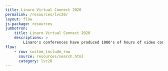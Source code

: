 ```yaml
---
title: Linaro Virtual Connect 2020
permalink: /resources/lvc20/
layout: flow
js-package: resources
jumbotron:
    title: Linaro Virtual Connect 2020
    descriptions: >
        Linaro's conferences have produced 1000's of hours of video content. You can find it all here!
flow:
    - row: custom_include_row
      source: resources/search.html
      category: lvc20
---
```

